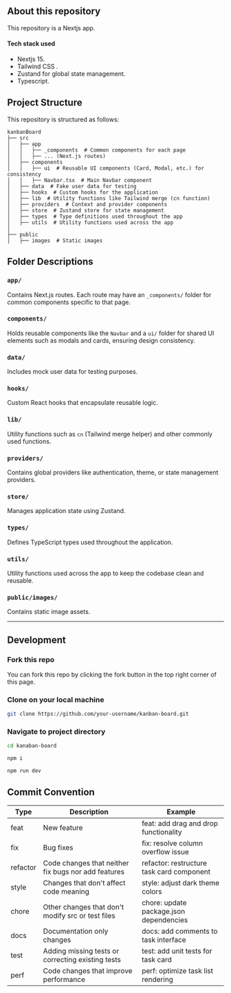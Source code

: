 

## About this repository

This repository is a Nextjs app. 
 
#### Tech stack used
-  Nextjs 15.
- Tailwind CSS .
- Zustand for global state management.
- Typescript.

## Project Structure

This repository is structured as follows:
```
kanbanBoard
├── src
│   ├── app
│   │   ├── _components  # Common components for each page
│   │   ├── ... (Next.js routes)
│   ├── components
│   │   ├── ui  # Reusable UI components (Card, Modal, etc.) for consistency
│   │   ├── Navbar.tsx  # Main Navbar component
│   ├── data  # Fake user data for testing
│   ├── hooks  # Custom hooks for the application
│   ├── lib  # Utility functions like Tailwind merge (cn function)
│   ├── providers  # Context and provider components
│   ├── store  # Zustand store for state management
│   ├── types  # Type definitions used throughout the app
│   ├── utils  # Utility functions used across the app
│
├── public
│   ├── images  # Static images
```

## Folder Descriptions

### `app/`
Contains Next.js routes. Each route may have an `_components/` folder for common components specific to that page.

### `components/`
Holds reusable components like the `Navbar` and a `ui/` folder for shared UI elements such as modals and cards, ensuring design consistency.

### `data/`
Includes mock user data for testing purposes.

### `hooks/`
Custom React hooks that encapsulate reusable logic.

### `lib/`
Utility functions such as `cn` (Tailwind merge helper) and other commonly used functions.

### `providers/`
Contains global providers like authentication, theme, or state management providers.

### `store/`
Manages application state using Zustand.

### `types/`
Defines TypeScript types used throughout the application.

### `utils/`
Utility functions used across the app to keep the codebase clean and reusable.

### `public/images/`
Contains static image assets.

---


## Development

### Fork this repo

You can fork this repo by clicking the fork button in the top right corner of this page.

### Clone on your local machine

```bash
git clone https://github.com/your-username/kanban-board.git
```

### Navigate to project directory

```bash
cd kanaban-board
```

```bash
npm i
```

```bash
npm run dev
```


## Commit Convention
| Type     | Description                                        | Example                                               |
|----------|----------------------------------------------------|-------------------------------------------------------|
| feat     | New feature                                        | feat: add drag and drop functionality                  |
| fix      | Bug fixes                                          | fix: resolve column overflow issue                     |
| refactor | Code changes that neither fix bugs nor add features| refactor: restructure task card component             |
| style    | Changes that don't affect code meaning             | style: adjust dark theme colors                       |
| chore    | Other changes that don't modify src or test files  | chore: update package.json dependencies               |
| docs     | Documentation only changes                         | docs: add comments to task interface                  |
| test     | Adding missing tests or correcting existing tests  | test: add unit tests for task card                   |
| perf     | Code changes that improve performance              | perf: optimize task list rendering                    |
